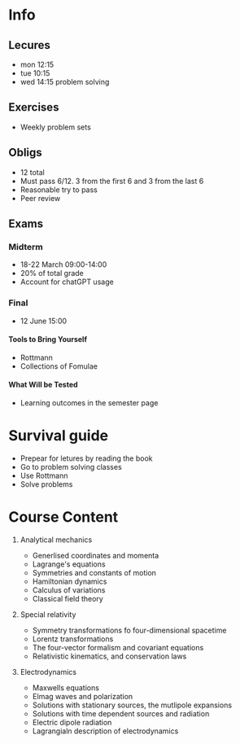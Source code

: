 # Info
## Lecures
- mon 12:15
- tue 10:15
- wed 14:15 problem solving

## Exercises 
- Weekly problem sets

## Obligs
- 12 total
- Must pass 6/12. 3 from the first 6 and 3 from the last 6
- Reasonable try to pass
- Peer review

## Exams
### Midterm
- 18-22 March 09:00-14:00
- 20% of total grade
- Account for chatGPT usage
### Final
- 12 June 15:00
#### Tools to Bring Yourself
- Rottmann
- Collections of Fomulae
#### What Will be Tested
- Learning outcomes in the semester page


# Survival guide
- Prepear for letures by reading the book
- Go to problem solving classes
- Use Rottmann
- Solve problems

# Course Content
1. Analytical mechanics
	- Generlised coordinates and momenta
	- Lagrange's equations
	- Symmetries and constants of motion
	- Hamiltonian dynamics
	- Calculus of variations
	- Classical field theory

2. Special relativity 
	- Symmetry transformations fo four-dimensional spacetime
	- Lorentz transformations
	- The four-vector formalism and covariant equations
	- Relativistic kinematics, and conservation laws

3. Electrodynamics
	- Maxwells equations
	- Elmag waves and polarization
	- Solutions with stationary sources, the mutlipole expansions
	- Solutions with time dependent sources and radiation
	- Electric dipole radiation
	- Lagrangialn description of electrodynamics
	
